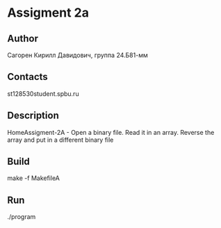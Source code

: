 # Assigment 2a
## Author
Сагорен Кирилл Давидович, группа 24.Б81-мм
## Contacts
st128530student.spbu.ru
## Description
HomeAssigment-2A - Open a binary file. Read it in an array. Reverse the array and put in a different binary file
## Build
make -f MakefileA
## Run
./program
